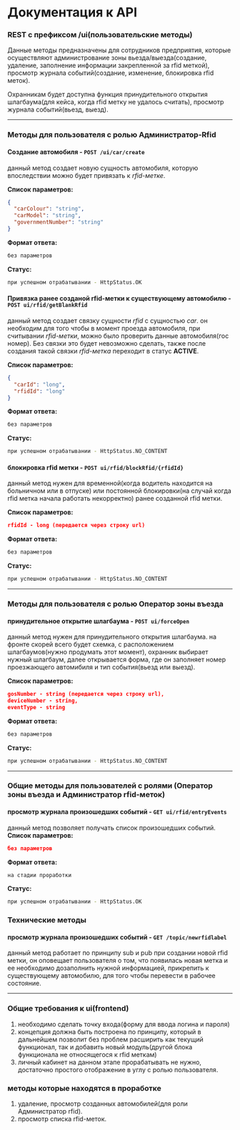 # Документация к API

### REST c префиксом /ui(пользовательские методы)

Данные методы предназначены для сотрудников предприятия, которые осуществляют администрование зоны вьезда/выезда(создание, удаление, заполнение информации закрепленной за rfid меткой), просмотр журнала событий(создание, изменение, блокировка rfid меток).

Охранникам будет доступна функция принудительного открытия шлагбаума(для кейса, когда rfid метку не удалось считать), просмотр журнала событий(вьезд, выезд).

---

### Методы для пользователя с ролью Администратор-Rfid
#### Создание автомобиля - `POST /ui/car/create`
данный метод создает новую сущность автомобиля, которую впоследствии можно будет привязать к *rfid-метке*.

**Список параметров:**
```json
{
  "carColour": "string",
  "carModel": "string",
  "governmentNumber": "string"
}
```
**Формат ответа:**
```sh
без параметров
```
**Статус:**
```sh
при успешном отрабатывании - HttpStatus.OK
```
#### Привязка ранее созданой rfid-метки к существующему автомобилю - `POST ui/rfid/getBlankRfid`
данный метод создает связку сущности *rfid* с сущностью *car*. он необходим для того чтобы в момент проезда автомобиля, при считывании *rfid-метки*, можно было проверить данные автомобиля(гос номер). Без связки это будет невозможно сделать, также после создания такой связки *rfid-метка* переходит в статус **ACTIVE**.

**Список параметров:**
```json
{
  "carId": "long",
  "rfidId": "long"
}
```
**Формат ответа:**
```sh
без параметров
```
**Статус:**
```sh
при успешном отрабатывании - HttpStatus.NO_CONTENT
```
#### блокировка rfid метки  - `POST ui/rfid/blockRfid/{rfidId}`
данный метод нужен для временной(когда водитель находится на больничном или в отпуске) или постоянной блокировки(на случай когда rfid метка начала работать некорректно) ранее созданной rfid метки.

**Список параметров:**
```json
rfidId - long (передается через строку url)
```
**Формат ответа:**
```sh
без параметров
```
**Статус:**
```sh
при успешном отрабатывании - HttpStatus.NO_CONTENT
```
---

### Методы для пользователя с ролью Оператор зоны въезда

#### принудительное открытие шлагбаума  - `POST ui/forceOpen`

данный метод нужен для принудительного открытия шлагбаума. на фронте скорей всего будет схемка, с расположением шлагбаумов(нужно продумать этот момент), охранник выбирает нужный шлагбаум, далее открывается форма, где он заполняет номер проезжающего автомибиля и тип события(вьезд или выезд).

**Список параметров:**
```json
gosNumber - string (передается через строку url),
deviceNumber - string,
eventType - string
```
**Формат ответа:**
```sh
без параметров
```
**Статус:**
```sh
при успешном отрабатывании - HttpStatus.NO_CONTENT
```
---
### Общие методы для пользователей с ролями (Оператор зоны въезда и Администратор rfid-меток)
#### просмотр журнала произошедших событий  - `GET ui/rfid/entryEvents`
данный метод позволяет получать список произошедших событий.
**Список параметров:**
```json
без параметров
```
**Формат ответа:**
```sh
на стадии проработки
```
**Статус:**
```sh
при успешном отрабатывании - HttpStatus.OK
```
### Технические методы
#### просмотр журнала произошедших событий  - `GET /topic/newrfidlabel`

данный метод работает по принципу sub и pub при создании новой rfid метки, он оповещает пользователя о том, что появилась новая метка и ее необходимо дозаполнить нужной информацией, прикрепить к существующему автомобилю, для того чтобы перевести в рабочее состояние.

---

### Общие требования к ui(frontend)
1. необходимо сделать точку входа(форму для ввода логина и пароля)
2. концепция должна быть построена по принципу, который в дальнейшем позволит без проблем расширить как текущий функционал, так и добавить новый модуль(другой блока функционала не относящегося к rfid меткам)
3. личный кабинет на данном этапе прорабатывать не нужно, достаточно простого отображение в углу с ролью пользователя.

### методы которые находятся в проработке
1. удаление, просмотр созданных автомобилей(для роли Администратор rfid).
2. просмотр списка rfid-меток.